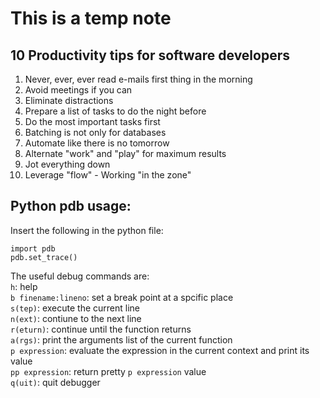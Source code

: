This is a temp note
====

10 Productivity tips for software developers
------
1. Never, ever, ever read e-mails first thing in the morning
2. Avoid meetings if you can
3. Eliminate distractions
4. Prepare a list of tasks to do the night before
5. Do the most important tasks first
6. Batching is not only for databases
7. Automate like there is no tomorrow
8. Alternate "work" and "play" for maximum results
9. Jot everything down
10. Leverage "flow" - Working "in the zone"


Python pdb usage:
----
Insert the following in the python file:

    import pdb
    pdb.set_trace()

The useful debug commands are:  
`h`: help  
`b finename:lineno`: set a break point at a spcific place  
`s(tep)`: execute the current line  
`n(ext)`: contiune to the next line  
`r(eturn)`: continue until the function returns  
`a(rgs)`: print the arguments list of the current function  
`p expression`: evaluate the expression in the current context and print its value  
`pp expression`: return pretty `p expression` value  
`q(uit)`: quit debugger
